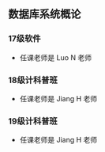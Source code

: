 ## 数据库系统概论
### 17级软件
- 任课老师是 Luo N 老师

### 18级计科普班
- 任课老师是 Jiang H 老师

### 19级计科普班
- 任课老师是 Jiang H 老师

